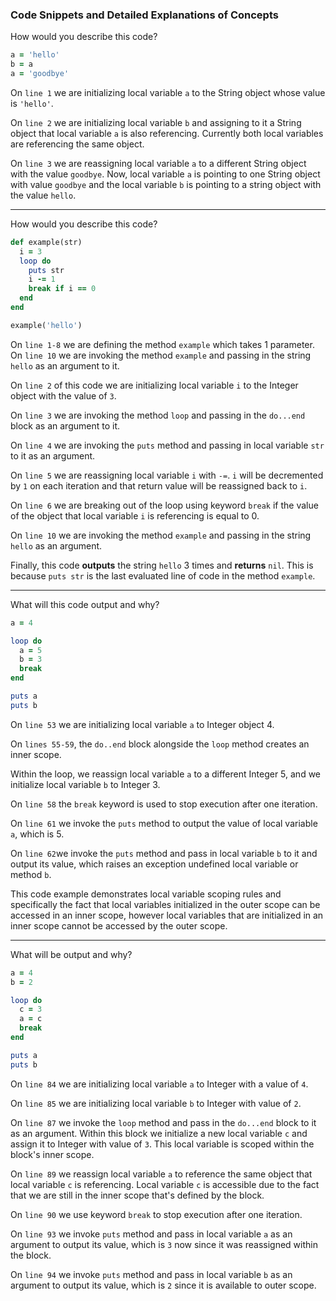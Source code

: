 ### Code Snippets and Detailed Explanations of Concepts


How would you describe this code? 
```ruby
a = 'hello'
b = a
a = 'goodbye'
```

On `line 1` we are initializing local variable `a` to the String object whose value is `'hello'`.

On `line 2` we are initializing local variable `b` and assigning to it a String object that local variable `a` is also referencing. Currently both local variables are referencing the same object. 

On `line 3` we are reassigning local variable `a` to a different String object with the value `goodbye`. Now, local variable `a` is pointing to one String object with value `goodbye` and the local variable `b` is pointing to a string object with the value `hello`.

***
How would you describe this code? 

```ruby
def example(str)
  i = 3
  loop do 
    puts str
    i -= 1
    break if i == 0
  end
end

example('hello')
```

On `line 1-8` we are defining the method `example` which takes 1 parameter. On `line 10` we are invoking the method `example` and passing in the string `hello` as an argument to it. 

On `line 2` of this code we are initializing local variable `i` to the Integer object with the value of `3`. 

On `line 3` we are invoking the method `loop` and passing in the `do...end` block as an argument to it.

On `line 4` we are invoking the `puts` method and passing in local variable `str` to it as an argument.

On `line 5` we are reassigning local variable `i` with `-=`. `i` will be decremented by `1` on each iteration and that return value will be reassigned back to `i`. 

On `line 6` we are breaking out of the loop using keyword `break` if the value of the object that local variable `i` is referencing is equal to 0. 

On `line 10` we are invoking the method `example` and passing in the string `hello` as an argument.

Finally, this code **outputs** the string `hello` 3 times and **returns** `nil`. This is because `puts str` is the last evaluated line of code in the method `example`.

***
What will this code output and why? 

```ruby
a = 4

loop do 
  a = 5
  b = 3
  break 
end

puts a
puts b
```

On `line 53` we are initializing local variable `a` to Integer object 4.

On `lines 55-59`, the `do..end` block alongside the `loop` method creates an inner scope.

Within the loop, we reassign local variable `a` to a different Integer 5, and we initialize local variable `b` to Integer 3. 

On `line 58` the `break` keyword is used to stop execution after one iteration.

On `line 61` we invoke the `puts` method to output the value of local variable `a`, which is 5.

On `line 62`we invoke the `puts` method and pass in local variable `b` to it and output its value, which raises an exception undefined local variable or method `b`.

This code example demonstrates local variable scoping rules and specifically the fact that local variables initialized in the outer scope can be accessed in an inner scope, however local variables that are initialized in an inner scope cannot be accessed by the outer scope. 

*** 

What will be output and why? 

```ruby
a = 4
b = 2

loop do 
  c = 3
  a = c
  break 
end

puts a
puts b
```

On `line 84` we are initializing local variable `a` to Integer with a value of `4`.

On `line 85` we are initializing local variable `b` to Integer with value of `2`.

On `line 87` we invoke the `loop` method and pass in the `do...end` block to it as an argument. Within this block we initialize a new local variable `c` and assign it to Integer with value of `3`. This local variable is scoped within the block's inner scope. 

On `line 89` we reassign local variable `a` to reference the same object that local variable `c` is referencing. Local variable `c` is accessible due to the fact that we are still in the inner scope that's defined by the block. 

On `line 90` we use keyword `break` to stop execution after one iteration. 

On `line 93` we invoke `puts` method and pass in local variable `a` as an argument to output its value, which is `3` now since it was reassigned within the block. 

On `line 94` we invoke `puts` method and pass in local variable `b` as an argument to output its value, which is `2` since it is available to outer scope. 









